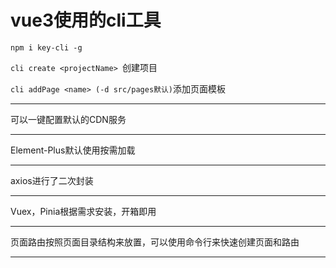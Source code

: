 # vue3使用的cli工具
`npm i key-cli -g `

`cli create <projectName> `创建项目

`cli addPage <name> (-d src/pages默认)`添加页面模板
_ _ _

可以一键配置默认的CDN服务  
***
Element-Plus默认使用按需加载  
***
axios进行了二次封装  
***
Vuex，Pinia根据需求安装，开箱即用  
***
页面路由按照页面目录结构来放置，可以使用命令行来快速创建页面和路由  
***

